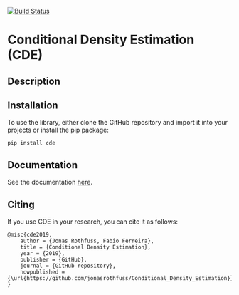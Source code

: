 [![Build Status](https://travis-ci.com/jonasrothfuss/Conditional_Density_Estimation.svg?token=j5XSZzvzzLqAy58VEYoC&branch=master)](https://travis-ci.com/jonasrothfuss/Conditional_Density_Estimation)

# Conditional Density Estimation (CDE)

## Description
<todo>

## Installation
To use the library, either clone the GitHub repository and import it into your projects or install the pip package:
```
pip install cde
```
## Documentation
See the documentation [here](https://jonasrothfuss.github.io/Conditional_Density_Estimation).


## Citing
If you use CDE in your research, you can cite it as follows:

```
@misc{cde2019,
    author = {Jonas Rothfuss, Fabio Ferreira},
    title = {Conditional Density Estimation},
    year = {2019},
    publisher = {GitHub},
    journal = {GitHub repository},
    howpublished = {\url{https://github.com/jonasrothfuss/Conditional_Density_Estimation}},
}
```
